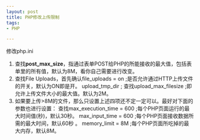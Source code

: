 ```yaml
---
layout: post
title: PHP修改上传限制
tags:
- PHP

---
```


修改php.ini

1. 查找**post_max_size**，指通过表单POST给PHP的所能接收的最大值，包括表单里的所有值，默认为8M，看你自己需要进行改变。
2. 查找File Uploads，首先确认file_uploads = on ;是否允许通过HTTP上传文件的开关，默认为ON即是开。 upload_tmp_dir ; 
查找upload_max_filesize ;即允许上传文件大小的最大值。默认为2M。
3. 如果要上传>8M的文件，那么只设置上述四项还不定一定可以。最好对下面的参数也进行设置： 
查找max_execution_time = 600 ;每个PHP页面运行的最大时间值(秒)，默认30秒。 
max_input_time = 600 ;每个PHP页面接收数据所需的最大时间，默认60秒 。
memory_limit = 8M ;每个PHP页面所吃掉的最大内存，默认8M。